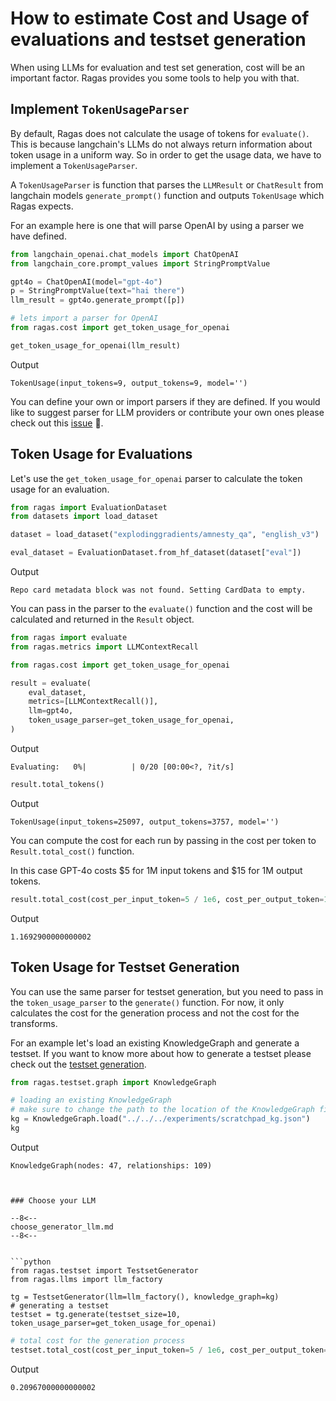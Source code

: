 # How to estimate Cost and Usage of evaluations and testset generation

When using LLMs for evaluation and test set generation, cost will be an important factor. Ragas provides you some tools to help you with that.

## Implement `TokenUsageParser`

By default, Ragas does not calculate the usage of tokens for `evaluate()`. This is because langchain's LLMs do not always return information about token usage in a uniform way. So in order to get the usage data, we have to implement a `TokenUsageParser`.

A `TokenUsageParser` is function that parses the `LLMResult` or `ChatResult` from langchain models `generate_prompt()` function and outputs `TokenUsage` which Ragas expects.

For an example here is one that will parse OpenAI by using a parser we have defined.


```python
from langchain_openai.chat_models import ChatOpenAI
from langchain_core.prompt_values import StringPromptValue

gpt4o = ChatOpenAI(model="gpt-4o")
p = StringPromptValue(text="hai there")
llm_result = gpt4o.generate_prompt([p])

# lets import a parser for OpenAI
from ragas.cost import get_token_usage_for_openai

get_token_usage_for_openai(llm_result)
```
Output
```
TokenUsage(input_tokens=9, output_tokens=9, model='')
```


You can define your own or import parsers if they are defined. If you would like to suggest parser for LLM providers or contribute your own ones please check out this [issue](https://github.com/explodinggradients/ragas/issues/1151) 🙂.

## Token Usage for Evaluations

Let's use the `get_token_usage_for_openai` parser to calculate the token usage for an evaluation.


```python
from ragas import EvaluationDataset
from datasets import load_dataset

dataset = load_dataset("explodinggradients/amnesty_qa", "english_v3")

eval_dataset = EvaluationDataset.from_hf_dataset(dataset["eval"])
```
Output
```
Repo card metadata block was not found. Setting CardData to empty.
```

You can pass in the parser to the `evaluate()` function and the cost will be calculated and returned in the `Result` object.


```python
from ragas import evaluate
from ragas.metrics import LLMContextRecall

from ragas.cost import get_token_usage_for_openai

result = evaluate(
    eval_dataset,
    metrics=[LLMContextRecall()],
    llm=gpt4o,
    token_usage_parser=get_token_usage_for_openai,
)
```
Output
```
Evaluating:   0%|          | 0/20 [00:00<?, ?it/s]
```


```python
result.total_tokens()
```
Output
```
TokenUsage(input_tokens=25097, output_tokens=3757, model='')
```


You can compute the cost for each run by passing in the cost per token to `Result.total_cost()` function.

In this case GPT-4o costs $5 for 1M input tokens and $15 for 1M output tokens.


```python
result.total_cost(cost_per_input_token=5 / 1e6, cost_per_output_token=15 / 1e6)
```

Output
```
1.1692900000000002
```


## Token Usage for Testset Generation

You can use the same parser for testset generation, but you need to pass in the `token_usage_parser` to the `generate()` function. For now, it only calculates the cost for the generation process and not the cost for the transforms.

For an example let's load an existing KnowledgeGraph and generate a testset. If you want to know more about how to generate a testset please check out the [testset generation](../../getstarted/rag_testset_generation.md#a-deeper-look).


```python
from ragas.testset.graph import KnowledgeGraph

# loading an existing KnowledgeGraph
# make sure to change the path to the location of the KnowledgeGraph file
kg = KnowledgeGraph.load("../../../experiments/scratchpad_kg.json")
kg
```

Output
```
KnowledgeGraph(nodes: 47, relationships: 109)



### Choose your LLM

--8<--
choose_generator_llm.md
--8<--


```python
from ragas.testset import TestsetGenerator
from ragas.llms import llm_factory

tg = TestsetGenerator(llm=llm_factory(), knowledge_graph=kg)
# generating a testset
testset = tg.generate(testset_size=10, token_usage_parser=get_token_usage_for_openai)
```


```python
# total cost for the generation process
testset.total_cost(cost_per_input_token=5 / 1e6, cost_per_output_token=15 / 1e6)
```

Output
```
0.20967000000000002
```

